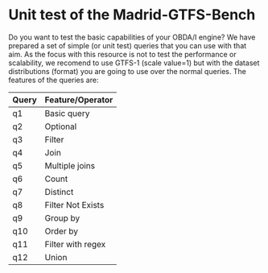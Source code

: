 
# Unit test of the Madrid-GTFS-Bench

Do you want to test the basic capabilities of your OBDA/I engine? 
We have prepared a set of simple (or unit test) queries that you can use with that aim.
As the focus with this resource is not to test the performance or scalability, we recomend to use GTFS-1 (scale value=1) but with the dataset distributions (format) you are going to use over the normal queries.
The features of the queries are:

| Query | Feature/Operator  |
|-------|-------------------|
| q1    | Basic query       |
| q2    | Optional          |
| q3    | Filter            |
| q4    | Join        		|
| q5    | Multiple joins    |
| q6    | Count             |
| q7    | Distinct          |
| q8    | Filter Not Exists |
| q9    | Group by          |
| q10   | Order by          |
| q11   | Filter with regex |
| q12   | Union             |